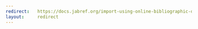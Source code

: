 ```yaml
---
redirect:   https://docs.jabref.org/import-using-online-bibliographic-database/ads
layout:     redirect
---
```

